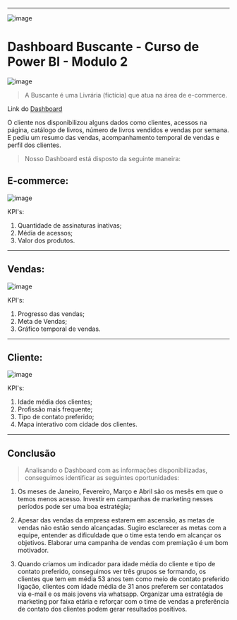 ------
 ![image](https://github.com/JosueMorfim/Dashboard-Alura-Buscante/assets/141301164/f8afb82d-5f6f-43d7-9ae7-d3d25f2cb0f2)
# Dashboard Buscante - Curso de Power BI - Modulo 2   
![image](https://github.com/JosueMorfim/Dashboard-Alura-Buscante/assets/141301164/9bed3555-6d23-457b-bc1a-80d4a5f7c122)
>  A Buscante é uma Livrária (fictícia) que atua na área de e-commerce.

Link do [Dashboard](https://app.powerbi.com/view?r=eyJrIjoiYTU0NGQ0MTQtMmJkZS00YzQ4LWFmZTgtNTM0MTI4YTFkNDMyIiwidCI6ImEwZWJjZDRhLTg0N2ItNDFjMC1iYmYyLWUzNjNkZGMzN2Y5MiJ9)


O cliente nos disponibilizou alguns dados como clientes, acessos na página, catálogo de livros, número de livros vendidos e vendas por semana. E pediu um resumo das vendas, acompanhamento temporal de vendas e perfil dos clientes.
> Nosso Dashboard está disposto da seguinte maneira:

##  E-commerce:
  ![image](https://github.com/JosueMorfim/Dashboard-Alura-Buscante/assets/141301164/1c88e54f-ebfa-4442-b16b-1e7ba1ee6ab8)

KPI's:

1. Quantidade de assinaturas inativas;
2. Média de acessos;
3. Valor dos produtos.
-------
## Vendas:
  ![image](https://github.com/JosueMorfim/Dashboard-Alura-Buscante/assets/141301164/c2038fb5-0842-480e-86ee-61f6810e7ed5)

KPI's:

1. Progresso das vendas;
2. Meta de Vendas;
3. Gráfico temporal de vendas.
------
## Cliente:
  ![image](https://github.com/JosueMorfim/Dashboard-Alura-Buscante/assets/141301164/e8a67ef1-e6f0-4bed-9b6a-129dd7ff921c)

KPI's:

1. Idade média dos clientes;
2. Profissão mais frequente;
3. Tipo de contato preferido;
4. Mapa interativo com cidade dos clientes.
  
--------
## Conclusão

> Analisando o Dashboard com as informações disponibilizadas, conseguimos identificar as seguintes oportunidades: 

1. Os meses de Janeiro, Fevereiro, Março e Abril são os mesês em que o temos menos acesso. Investir em campanhas de marketing nesses períodos pode ser uma boa estratégia;

   
2. Apesar das vendas da empresa estarem em ascensão, as metas de vendas não estão sendo alcançadas. Sugiro esclarecer as metas com a equipe, entender as dificuldade que o time esta tendo em alcançar os objetivos. Elaborar uma campanha de vendas com premiação é um bom motivador.

   
3. Quando criamos um indicador para idade média do cliente e tipo de contato preferido, conseguimos ver três grupos se formando, os clientes que tem em média 53 anos tem como meio de contato preferido ligação, clientes com idade média de 31 anos preferem ser contatados via e-mail e os mais jovens via whatsapp. Organizar uma estratégia de marketing por faixa etária e reforçar com o time de vendas a preferência de contato dos clientes podem gerar resultados positivos.

